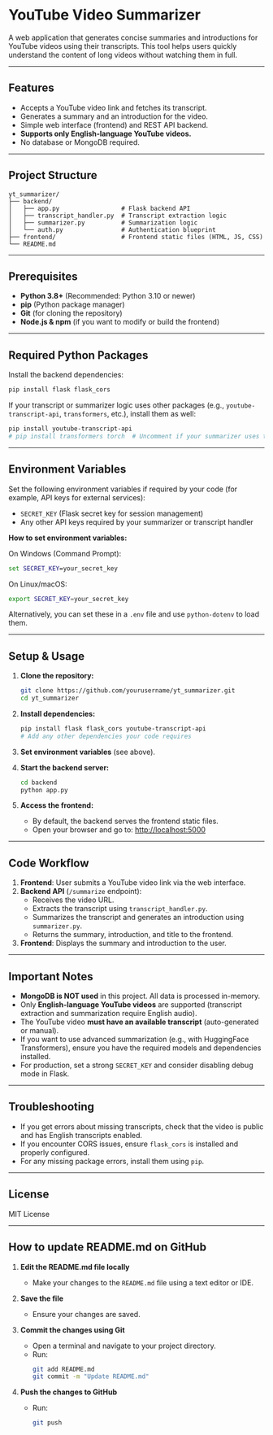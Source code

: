 # YouTube Video Summarizer

A web application that generates concise summaries and introductions for YouTube videos using their transcripts. This tool helps users quickly understand the content of long videos without watching them in full.

---

## Features

- Accepts a YouTube video link and fetches its transcript.
- Generates a summary and an introduction for the video.
- Simple web interface (frontend) and REST API backend.
- **Supports only English-language YouTube videos.**
- No database or MongoDB required.

---

## Project Structure

```
yt_summarizer/
├── backend/
│   ├── app.py                 # Flask backend API
│   ├── transcript_handler.py  # Transcript extraction logic
│   ├── summarizer.py          # Summarization logic
│   └── auth.py                # Authentication blueprint
├── frontend/                  # Frontend static files (HTML, JS, CSS)
└── README.md
```

---

## Prerequisites

- **Python 3.8+** (Recommended: Python 3.10 or newer)
- **pip** (Python package manager)
- **Git** (for cloning the repository)
- **Node.js & npm** (if you want to modify or build the frontend)

---

## Required Python Packages

Install the backend dependencies:

```bash
pip install flask flask_cors
```

If your transcript or summarizer logic uses other packages (e.g., `youtube-transcript-api`, `transformers`, etc.), install them as well:

```bash
pip install youtube-transcript-api
# pip install transformers torch  # Uncomment if your summarizer uses these
```

---

## Environment Variables

Set the following environment variables if required by your code (for example, API keys for external services):

- `SECRET_KEY` (Flask secret key for session management)
- Any other API keys required by your summarizer or transcript handler

**How to set environment variables:**

On Windows (Command Prompt):

```cmd
set SECRET_KEY=your_secret_key
```

On Linux/macOS:

```bash
export SECRET_KEY=your_secret_key
```

Alternatively, you can set these in a `.env` file and use `python-dotenv` to load them.

---

## Setup & Usage

1. **Clone the repository:**

    ```bash
    git clone https://github.com/yourusername/yt_summarizer.git
    cd yt_summarizer
    ```

2. **Install dependencies:**

    ```bash
    pip install flask flask_cors youtube-transcript-api
    # Add any other dependencies your code requires
    ```

3. **Set environment variables** (see above).

4. **Start the backend server:**

    ```bash
    cd backend
    python app.py
    ```

5. **Access the frontend:**

    - By default, the backend serves the frontend static files.
    - Open your browser and go to: [http://localhost:5000](http://localhost:5000)

---

## Code Workflow

1. **Frontend**: User submits a YouTube video link via the web interface.
2. **Backend API** (`/summarize` endpoint):
    - Receives the video URL.
    - Extracts the transcript using `transcript_handler.py`.
    - Summarizes the transcript and generates an introduction using `summarizer.py`.
    - Returns the summary, introduction, and title to the frontend.
3. **Frontend**: Displays the summary and introduction to the user.

---

## Important Notes

- **MongoDB is NOT used** in this project. All data is processed in-memory.
- Only **English-language YouTube videos** are supported (transcript extraction and summarization require English audio).
- The YouTube video **must have an available transcript** (auto-generated or manual).
- If you want to use advanced summarization (e.g., with HuggingFace Transformers), ensure you have the required models and dependencies installed.
- For production, set a strong `SECRET_KEY` and consider disabling debug mode in Flask.

---

## Troubleshooting

- If you get errors about missing transcripts, check that the video is public and has English transcripts enabled.
- If you encounter CORS issues, ensure `flask_cors` is installed and properly configured.
- For any missing package errors, install them using `pip`.

---

## License

MIT License

---

## How to update README.md on GitHub

1. **Edit the README.md file locally**  
   - Make your changes to the `README.md` file using a text editor or IDE.

2. **Save the file**  
   - Ensure your changes are saved.

3. **Commit the changes using Git**  
   - Open a terminal and navigate to your project directory.
   - Run:
     ```bash
     git add README.md
     git commit -m "Update README.md"
     ```

4. **Push the changes to GitHub**  
   - Run:
     ```bash
     git push
     ```



